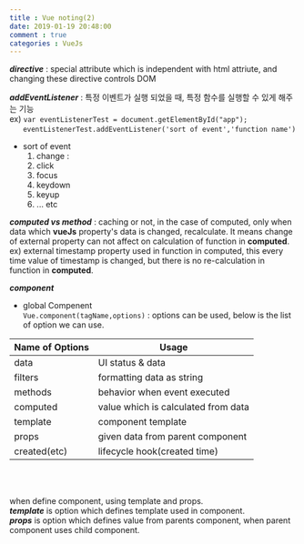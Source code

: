 ```yaml
---
title : Vue noting(2)
date: 2019-01-19 20:48:00
comment : true
categories : VueJs 
---
```


***directive*** : special attribute which is independent with html attriute, and changing these directive controls DOM

***addEventListener*** : 특정 이벤트가 실행 되었을 때, 특정 함수를 실행할 수 있게 해주는 기능 <br>
ex) `var eventListenerTest = document.getElementById("app");` <br>
   &nbsp;&nbsp;&nbsp;&nbsp;&nbsp; `eventListenerTest.addEventListener('sort of event','function name')`

- sort of event<br>
    1. change : 
    2. click
    3. focus
    4. keydown
    5. keyup
    6. ... etc

***computed vs method*** :
caching or not, in the case of computed, only when data which **vueJs** property's data is changed, recalculate. It means change of external property can not affect on calculation of function in **computed**.<br>
ex) external timestamp property used in function in computed, this every time value of timestamp is changed, but there is no re-calculation in function in **computed**.

***component***<br>
- global Compenent<br>
`Vue.component(tagName,options)` : options can be used, below is the list of option we can use.

   
| Name of Options |                  Usage                |
|-----------------|---------------------------------------|
| data            |  UI status & data                     |
| filters         |  formatting data as string            |
| methods         |  behavior when event executed         |
| computed        |  value which is calculated from data  |
| template        |  component template                   |
| props           |  given data from parent component     |
| created(etc)    |  lifecycle hook(created time)         |
   
<br>
<br>

when define component, using template and props.<br>
***template*** is option which defines template used in component.<br>
***props*** is option which defines value from parents component, when parent component uses child component.
